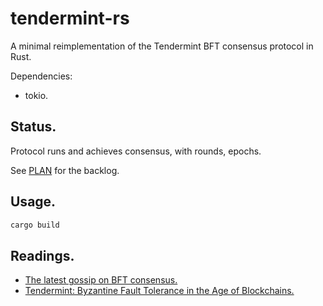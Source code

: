 # tendermint-rs

A minimal reimplementation of the Tendermint BFT consensus protocol in Rust.

Dependencies:

 * tokio.

## Status.

Protocol runs and achieves consensus, with rounds, epochs.

See [PLAN](./PLAN.md) for the backlog.

## Usage.

```sh
cargo build
```

## Readings.

 - [The latest gossip on BFT consensus.](https://arxiv.org/abs/1807.04938)
 - [Tendermint: Byzantine Fault Tolerance in the Age of Blockchains.](https://atrium.lib.uoguelph.ca/server/api/core/bitstreams/0816af2c-5fd4-4d99-86d6-ced4eef2fb52/content)

